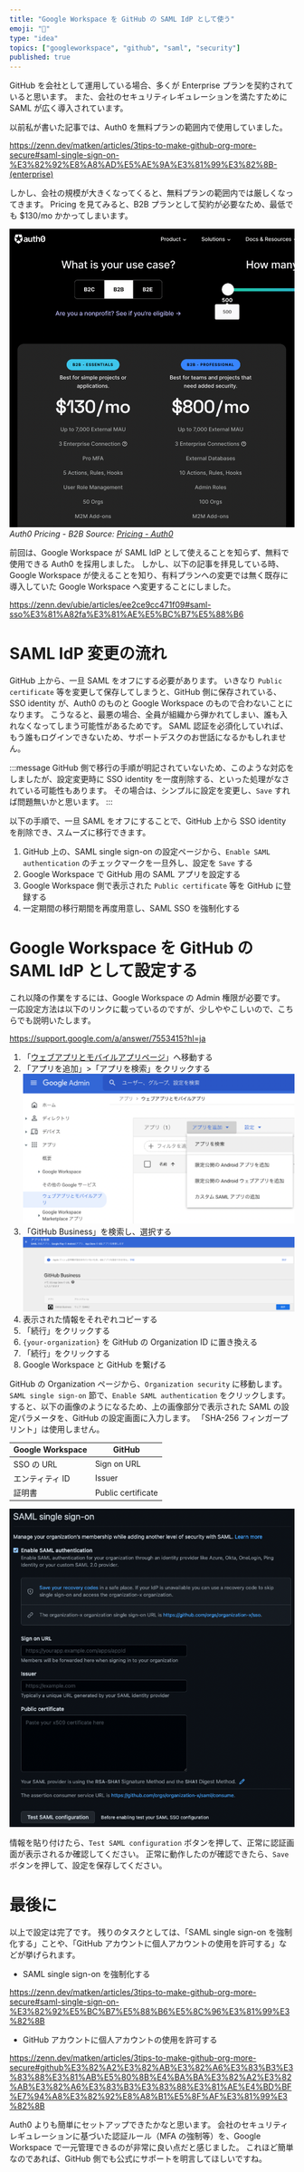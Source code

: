 ```yaml
---
title: "Google Workspace を GitHub の SAML IdP として使う"
emoji: "🦔"
type: "idea"
topics: ["googleworkspace", "github", "saml", "security"]
published: true
---
```


GitHub を会社として運用している場合、多くが Enterprise プランを契約されていると思います。
また、会社のセキュリティレギュレーションを満たすために SAML が広く導入されています。

以前私が書いた記事では、Auth0 を無料プランの範囲内で使用していました。

https://zenn.dev/matken/articles/3tips-to-make-github-org-more-secure#saml-single-sign-on-%E3%82%92%E8%A8%AD%E5%AE%9A%E3%81%99%E3%82%8B-(enterprise)

しかし、会社の規模が大きくなってくると、無料プランの範囲内では厳しくなってきます。
Pricing を見てみると、B2B プランとして契約が必要なため、最低でも $130/mo かかってしまいます。

![Auth0 Pricing - B2B](/images/google-workspace-as-github-saml-idp/auth0-pricing.png)
*Auth0 Pricing - B2B
Source: [Pricing - Auth0](https://auth0.com/pricing)*

前回は、Google Workspace が SAML IdP として使えることを知らず、無料で使用できる Auth0 を採用しました。
しかし、以下の記事を拝見している時、Google Workspace が使えることを知り、有料プランへの変更では無く既存に導入していた Google Workspace へ変更することにしました。

https://zenn.dev/ubie/articles/ee2ce9cc471f09#saml-sso%E3%81%A82fa%E3%81%AE%E5%BC%B7%E5%88%B6

# SAML IdP 変更の流れ

GitHub 上から、一旦 SAML をオフにする必要があります。
いきなり `Public certificate` 等を変更して保存してしまうと、GitHub 側に保存されている、SSO identity が、Auth0 のものと Google Workspace のもので合わないことになります。
こうなると、最悪の場合、全員が組織から弾かれてしまい、誰も入れなくなってしまう可能性があるためです。
SAML 認証を必須化していれば、もう誰もログインできないため、サポートデスクのお世話になるかもしれません。

:::message
GitHub 側で移行の手順が明記されていないため、このような対応をしましたが、設定変更時に SSO identity を一度削除する、といった処理がなされている可能性もあります。
その場合は、シンプルに設定を変更し、`Save` すれば問題無いかと思います。
:::

以下の手順で、一旦 SAML をオフにすることで、GitHub 上から SSO identity を削除でき、スムーズに移行できます。

1. GitHub 上の、SAML single sign-on の設定ページから、`Enable SAML authentication` のチェックマークを一旦外し、設定を `Save` する
2. Google Workspace で GitHub 用の SAML アプリを設定する
3. Google Workspace 側で表示された `Public certificate` 等を GitHub に登録する
4. 一定期間の移行期間を再度用意し、SAML SSO を強制化する

# Google Workspace を GitHub の SAML IdP として設定する

これ以降の作業をするには、Google Workspace の Admin 権限が必要です。
一応設定方法は以下のリンクに載っているのですが、少しややこしいので、こちらでも説明いたします。

https://support.google.com/a/answer/7553415?hl=ja

1. 「[ウェブアプリとモバイルアプリページ](https://admin.google.com/ac/apps/unified)」へ移動する
2. 「アプリを追加」>「アプリを検索」をクリックする
   ![Step 1](/images/google-workspace-as-github-saml-idp/step1.png)
3. 「GitHub Business」を検索し、選択する
   ![Step 2](/images/google-workspace-as-github-saml-idp/step2.png)
4. 表示された情報をそれぞれコピーする
5. 「続行」をクリックする
6. `{your-organization}` を GitHub の Organization ID に置き換える
7. 「続行」をクリックする
8. Google Workspace と GitHub を繋げる

GitHub の Organization ページから、`Organization security` に移動します。`SAML single sign-on` 節で、`Enable SAML authentication` をクリックします。
すると、以下の画像のようになるため、上の画像部分で表示された SAML の設定パラメータを、GitHub の設定画面に入力します。
「SHA-256 フィンガープリント」は使用しません。

| Google Workspace              | GitHub             |
| ----------------------------- | ------------------ |
| SSO の URL                    | Sign on URL        |
| エンティティ ID                 | Issuer             |
| 証明書                         | Public certificate |

![GitHubのSAML設定画面](/images/3tips-to-make-github-org-more-secure/github-saml-sso.png)

情報を貼り付けたら、`Test SAML configuration` ボタンを押して、正常に認証画面が表示されるか確認してください。
正常に動作したのが確認できたら、`Save` ボタンを押して、設定を保存してください。

# 最後に

以上で設定は完了です。
残りのタスクとしては、「SAML single sign-on を強制化する」ことや、「GitHub アカウントに個人アカウントの使用を許可する」などが挙げられます。

* SAML single sign-on を強制化する

https://zenn.dev/matken/articles/3tips-to-make-github-org-more-secure#saml-single-sign-on-%E3%82%92%E5%BC%B7%E5%88%B6%E5%8C%96%E3%81%99%E3%82%8B

* GitHub アカウントに個人アカウントの使用を許可する

https://zenn.dev/matken/articles/3tips-to-make-github-org-more-secure#github%E3%82%A2%E3%82%AB%E3%82%A6%E3%83%B3%E3%83%88%E3%81%AB%E5%80%8B%E4%BA%BA%E3%82%A2%E3%82%AB%E3%82%A6%E3%83%B3%E3%83%88%E3%81%AE%E4%BD%BF%E7%94%A8%E3%82%92%E8%A8%B1%E5%8F%AF%E3%81%99%E3%82%8B

Auth0 よりも簡単にセットアップできたかなと思います。
会社のセキュリティレギュレーションに基づいた認証ルール（MFA の強制等）を、Google Workspace で一元管理できるのが非常に良い点だと感じました。
これほど簡単なのであれば、GitHub 側でも公式にサポートを明言してほしいですね。
